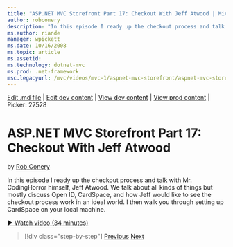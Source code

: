 ```yaml
---
title: "ASP.NET MVC Storefront Part 17: Checkout With Jeff Atwood | Microsoft Docs"
author: robconery
description: "In this episode I ready up the checkout process and talk with Mr. CodingHorror himself, Jeff Atwood. We talk about all kinds of things but mostly discuss Ope..."
ms.author: riande
manager: wpickett
ms.date: 10/16/2008
ms.topic: article
ms.assetid: 
ms.technology: dotnet-mvc
ms.prod: .net-framework
msc.legacyurl: /mvc/videos/mvc-1/aspnet-mvc-storefront/aspnet-mvc-storefront-part-17-checkout-with-jeff-atwood
---
```

[Edit .md file](C:\Projects\msc\dev\Msc.Www\Web.ASP\App_Data\github\mvc\videos\mvc-1\aspnet-mvc-storefront\aspnet-mvc-storefront-part-17-checkout-with-jeff-atwood.md) | [Edit dev content](http://www.aspdev.net/umbraco#/content/content/edit/26737) | [View dev content](http://docs.aspdev.net/tutorials/mvc/videos/mvc-1/aspnet-mvc-storefront/aspnet-mvc-storefront-part-17-checkout-with-jeff-atwood.html) | [View prod content](http://www.asp.net/mvc/videos/mvc-1/aspnet-mvc-storefront/aspnet-mvc-storefront-part-17-checkout-with-jeff-atwood) | Picker: 27528

ASP.NET MVC Storefront Part 17: Checkout With Jeff Atwood
====================
by [Rob Conery](https://github.com/robconery)

In this episode I ready up the checkout process and talk with Mr. CodingHorror himself, Jeff Atwood. We talk about all kinds of things but mostly discuss Open ID, CardSpace, and how Jeff would like to see the checkout process work in an ideal world. I then walk you through setting up CardSpace on your local machine.

[&#9654; Watch video (34 minutes)](https://channel9.msdn.com/Blogs/ASP-NET-Site-Videos/aspnet-mvc-storefront-part-17-checkout-with-jeff-atwood)

>[!div class="step-by-step"] [Previous](aspnet-mvc-storefront-part-16-membership-redo-with-openid.md) [Next](aspnet-mvc-storefront-part-18-creating-an-experience.md)